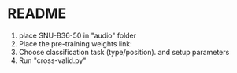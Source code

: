 # README

1. place SNU-B36-50 in "audio" folder
2. Place the pre-training weights link:
3. Choose  classification task (type/position). and setup parameters
4. Run "cross-valid.py"